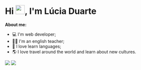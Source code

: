 
<h1 align="left">Hi <img src="https://raw.githubusercontent.com/kaueMarques/kaueMarques/master/hi.gif" width="30px">, I'm Lúcia Duarte</h1>

**About me:**
- 💻 I'm web developer;
- 👩‍🏫 I'm an english teacher;
- 📝 I love learn languages;
- 🌎 I love travel around the world and learn about new cultures.


 <div> 
  <a href = "lucia.batistaduarte@gmail.com"><img src="https://img.shields.io/badge/-Gmail-%23333?style=for-the-badge&logo=gmail&logoColor=white" target="_blank"></a>
  <a href="https://www.linkedin.com/in/lúcia-batista-duarte-191607186/" target="_blank"><img src="https://img.shields.io/badge/-LinkedIn-%230077B5?style=for-the-badge&logo=linkedin&logoColor=white" target="_blank"></a> 
 
</div>
